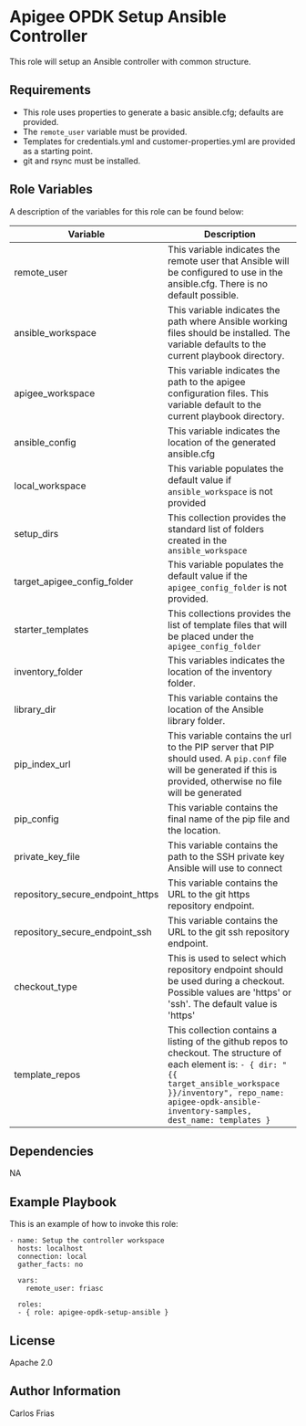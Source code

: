 Apigee OPDK Setup Ansible Controller
=========

This role will setup an Ansible controller with common structure. 

Requirements
------------

* This role uses properties to generate a basic ansible.cfg; defaults are provided. 
* The `remote_user` variable must be provided.  
* Templates for credentials.yml and customer-properties.yml are provided as a starting point. 
* git and rsync must be installed.

Role Variables
--------------

A description of the variables for this role can be found below: 

| Variable | Description |
| --- | --- |
| remote_user | This variable indicates the remote user that Ansible will be configured to use in the ansible.cfg. There is no default possible.  | 
| ansible_workspace | This variable indicates the path where Ansible working files should be installed. The variable defaults to the current playbook directory. |
| apigee_workspace | This variable indicates the path to the apigee configuration files. This variable default to the current playbook directory. |
| ansible_config | This variable indicates the location of the generated ansible.cfg |
| local_workspace | This variable populates the default value if `ansible_workspace` is not provided |
| setup_dirs | This collection provides the standard list of folders created in the `ansible_workspace` |
| target_apigee_config_folder | This variable populates the default value if the `apigee_config_folder` is not provided. |
| starter_templates | This collections provides the list of template files that will be placed under the `apigee_config_folder` |
| inventory_folder | This variables indicates the location of the inventory folder. |
| library_dir | This variable contains the location of the Ansible library folder. |
| pip_index_url | This variable contains the url to the PIP server that PIP should used. A `pip.conf` file will be generated if this is provided, otherwise no file will be generated |
| pip_config | This variable contains the final name of the pip file and the location. |
| private_key_file | This variable contains the path to the SSH private key Ansible will use to connect |
| repository_secure_endpoint_https | This variable contains the URL to the git https repository endpoint. |
| repository_secure_endpoint_ssh | This variable contains the URL to the git ssh repository endpoint. |
| checkout_type | This is used to select which repository endpoint should be used during a checkout. Possible values are 'https' or 'ssh'. The default value is 'https' |
| template_repos | This collection contains a listing of the github repos to checkout. The structure of each element is: `- { dir: "{{ target_ansible_workspace }}/inventory", repo_name: apigee-opdk-ansible-inventory-samples, dest_name: templates }` |
 

Dependencies
------------

NA

Example Playbook
----------------

This is an example of how to invoke this role: 

    - name: Setup the controller workspace
      hosts: localhost
      connection: local
      gather_facts: no
    
      vars:
        remote_user: friasc
    
      roles:
      - { role: apigee-opdk-setup-ansible }

License
-------

Apache 2.0

Author Information
------------------

Carlos Frias

